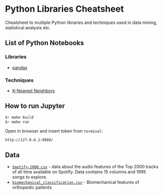 # Python Libraries Cheatsheet

Cheatsheet to multiple Python libraries and techniques used in data mining, statistical analysis etc.

## List of Python Notebooks
### Libraries
- [pandas](notebooks/pandas.ipynb)

### Techniques
- [K-Nearest Neighbors](notebooks/K-Nearest%20Neighbors.ipynb)

## How to run Jupyter
```bash
$> make build
$> make run
```

Open in browser and insert token from `terminal`:
```
http://127.0.0.1:8888/
```

## Data

- [`Spotify-2000.csv`](https://www.kaggle.com/iamsumat/spotify-top-2000s-mega-dataset#Spotify-2000.csv) - data about the audio features of the Top 2000 tracks of all time available on Spotify. Data contains 15 columns and 1995 songs to explore.
- [`biomechanical_classification.csv`](https://www.kaggle.com/kanncaa1/machine-learning-tutorial-for-beginners/data) - Biomechanical features of orthopedic patients